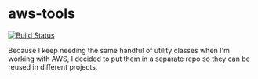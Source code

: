 # aws-tools

[![Build Status](https://travis-ci.org/dulo-tech/aws-tools.svg?branch=master)](https://travis-ci.org/dulo-tech/aws-tools)

Because I keep needing the same handful of utility classes when I'm working with AWS, I decided to put them in a separate repo so they can be reused in different projects.

